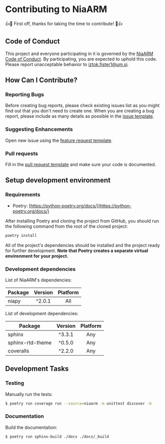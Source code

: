# Contributing to NiaARM
:+1::tada: First off, thanks for taking the time to contribute! :tada::+1:

## Code of Conduct
This project and everyone participating in it is governed by the [NiaARM Code of Conduct](CODE_OF_CONDUCT.md). By participating, you are expected to uphold this code. Please report unacceptable behavior to [iztok.fister1@um.si](mailto:iztok.fister1@um.si).

## How Can I Contribute?

### Reporting Bugs
Before creating bug reports, please check existing issues list as you might find out that you don't need to create one. When you are creating a bug report, please include as many details as possible in the [issue template](.github/templates/ISSUE_TEMPLATE.md).

### Suggesting Enhancements

Open new issue using the [feature request template](.github/templates/FEATURE_REQUEST.md).

### Pull requests

Fill in the [pull request template](.github/templates/PULL_REQUEST.md) and make sure your code is documented.

## Setup development environment

### Requirements

* Poetry: [https://python-poetry.org/docs/](https://python-poetry.org/docs/)

After installing Poetry and cloning the project from GitHub, you should run the following command from the root of the cloned project:

```sh
poetry install
```

All of the project's dependencies should be installed and the project ready for further development. **Note that Poetry creates a separate virtual environment for your project.**

### Development dependencies

List of NiaARM's dependencies:

| Package      | Version    | Platform |
| ------------ |:----------:|:--------:|
| niapy        | ^2.0.1 | All      |

List of development dependencies:

| Package                       | Version | Platform |
| ----------------------------- |:-------:|:--------:|
|sphinx                         | ^3.3.1  | Any      |
|sphinx-rtd-theme               | ^0.5.0  | Any      |
|coveralls                      | ^2.2.0  | Any      |

## Development Tasks

### Testing

Manually run the tests:

```sh
$ poetry run coverage run --source=niaarm -m unittest discover -b
```

### Documentation

Build the documentation:

```sh
$ poetry run sphinx-build ./docs ./docs/_build
```
